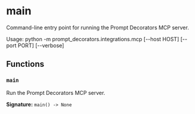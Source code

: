# __main__

Command-line entry point for running the Prompt Decorators MCP server.

Usage:
    python -m prompt_decorators.integrations.mcp [--host HOST] [--port PORT] [--verbose]

## Functions

### `main`

Run the Prompt Decorators MCP server.

**Signature:** `main() -> None`
